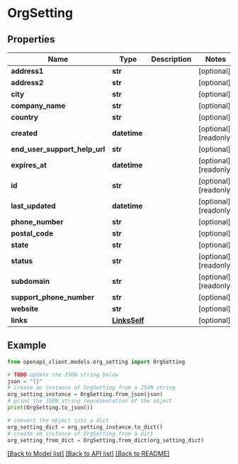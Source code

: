 # OrgSetting


## Properties

Name | Type | Description | Notes
------------ | ------------- | ------------- | -------------
**address1** | **str** |  | [optional] 
**address2** | **str** |  | [optional] 
**city** | **str** |  | [optional] 
**company_name** | **str** |  | [optional] 
**country** | **str** |  | [optional] 
**created** | **datetime** |  | [optional] [readonly] 
**end_user_support_help_url** | **str** |  | [optional] 
**expires_at** | **datetime** |  | [optional] [readonly] 
**id** | **str** |  | [optional] [readonly] 
**last_updated** | **datetime** |  | [optional] [readonly] 
**phone_number** | **str** |  | [optional] 
**postal_code** | **str** |  | [optional] 
**state** | **str** |  | [optional] 
**status** | **str** |  | [optional] [readonly] 
**subdomain** | **str** |  | [optional] [readonly] 
**support_phone_number** | **str** |  | [optional] 
**website** | **str** |  | [optional] 
**links** | [**LinksSelf**](LinksSelf.md) |  | [optional] 

## Example

```python
from openapi_client.models.org_setting import OrgSetting

# TODO update the JSON string below
json = "{}"
# create an instance of OrgSetting from a JSON string
org_setting_instance = OrgSetting.from_json(json)
# print the JSON string representation of the object
print(OrgSetting.to_json())

# convert the object into a dict
org_setting_dict = org_setting_instance.to_dict()
# create an instance of OrgSetting from a dict
org_setting_from_dict = OrgSetting.from_dict(org_setting_dict)
```
[[Back to Model list]](../README.md#documentation-for-models) [[Back to API list]](../README.md#documentation-for-api-endpoints) [[Back to README]](../README.md)


